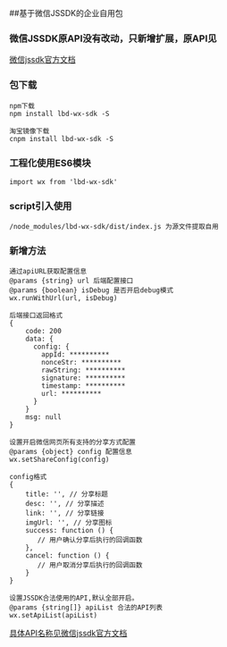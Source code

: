 ##基于微信JSSDK的企业自用包

### 微信JSSDK原API没有改动，只新增扩展，原API见
[微信jssdk官方文档](https://developers.weixin.qq.com/doc/offiaccount/OA_Web_Apps/JS-SDK.html)

### 包下载
```
npm下载
npm install lbd-wx-sdk -S

淘宝镜像下载
cnpm install lbd-wx-sdk -S
```

### 工程化使用ES6模块
```
import wx from 'lbd-wx-sdk'
```

### script引入使用
```
/node_modules/lbd-wx-sdk/dist/index.js 为源文件提取自用
```

### 新增方法

```
通过apiURL获取配置信息
@params {string} url 后端配置接口
@params {boolean} isDebug 是否开启debug模式
wx.runWithUrl(url, isDebug)

后端接口返回格式
{
    code: 200
    data: {
      config: {
        appId: **********
        nonceStr: **********
        rawString: **********
        signature: **********
        timestamp: **********
        url: **********
      }
    }
    msg: null
}
```

```
设置开启微信网页所有支持的分享方式配置
@params {object} config 配置信息
wx.setShareConfig(config)

config格式
{
    title: '', // 分享标题
    desc: '', // 分享描述
    link: '', // 分享链接
    imgUrl: '', // 分享图标
    success: function () {
       // 用户确认分享后执行的回调函数
    },
    cancel: function () {
       // 用户取消分享后执行的回调函数
    }
}
```

```
设置JSSDK合法使用的API,默认全部开启。
@params {string[]} apiList 合法的API列表
wx.setApiList(apiList)
```

[具体API名称见微信jssdk官方文档](https://developers.weixin.qq.com/doc/offiaccount/OA_Web_Apps/JS-SDK.html)




